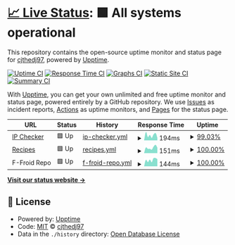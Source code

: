 # [📈 Live Status](https://status.saathoff.us): <!--live status--> **🟩 All systems operational**

This repository contains the open-source uptime monitor and status page for [cjthedj97](https://status.saathoff.us), powered by [Upptime](https://github.com/upptime/upptime).

[![Uptime CI](https://github.com/cjthedj97/upptime/workflows/Uptime%20CI/badge.svg)](https://github.com/cjthedj97/upptime/actions?query=workflow%3A%22Uptime+CI%22)
[![Response Time CI](https://github.com/cjthedj97/upptime/workflows/Response%20Time%20CI/badge.svg)](https://github.com/cjthedj97/upptime/actions?query=workflow%3A%22Response+Time+CI%22)
[![Graphs CI](https://github.com/cjthedj97/upptime/workflows/Graphs%20CI/badge.svg)](https://github.com/cjthedj97/upptime/actions?query=workflow%3A%22Graphs+CI%22)
[![Static Site CI](https://github.com/cjthedj97/upptime/workflows/Static%20Site%20CI/badge.svg)](https://github.com/cjthedj97/upptime/actions?query=workflow%3A%22Static+Site+CI%22)
[![Summary CI](https://github.com/cjthedj97/upptime/workflows/Summary%20CI/badge.svg)](https://github.com/cjthedj97/upptime/actions?query=workflow%3A%22Summary+CI%22)

With [Upptime](https://upptime.js.org), you can get your own unlimited and free uptime monitor and status page, powered entirely by a GitHub repository. We use [Issues](https://github.com/cjthedj97/upptime/issues) as incident reports, [Actions](https://github.com/cjthedj97/upptime/actions) as uptime monitors, and [Pages](https://status.saathoff.us) for the status page.

<!--start: status pages-->
<!-- This summary is generated by Upptime (https://github.com/upptime/upptime) -->
<!-- Do not edit this manually, your changes will be overwritten -->
<!-- prettier-ignore -->
| URL | Status | History | Response Time | Uptime |
| --- | ------ | ------- | ------------- | ------ |
| <img alt="" src="https://icons.duckduckgo.com/ip3/ip.saathoff.us.ico" height="13"> [IP Checker](https://ip.saathoff.us) | 🟩 Up | [ip-checker.yml](https://github.com/cjthedj97/status.saathoff.us/commits/HEAD/history/ip-checker.yml) | <details><summary><img alt="Response time graph" src="./graphs/ip-checker/response-time-week.png" height="20"> 194ms</summary><br><a href="https://status.saathoff.us/history/ip-checker"><img alt="Response time 236" src="https://img.shields.io/endpoint?url=https%3A%2F%2Fraw.githubusercontent.com%2Fcjthedj97%2Fstatus.saathoff.us%2FHEAD%2Fapi%2Fip-checker%2Fresponse-time.json"></a><br><a href="https://status.saathoff.us/history/ip-checker"><img alt="24-hour response time 160" src="https://img.shields.io/endpoint?url=https%3A%2F%2Fraw.githubusercontent.com%2Fcjthedj97%2Fstatus.saathoff.us%2FHEAD%2Fapi%2Fip-checker%2Fresponse-time-day.json"></a><br><a href="https://status.saathoff.us/history/ip-checker"><img alt="7-day response time 194" src="https://img.shields.io/endpoint?url=https%3A%2F%2Fraw.githubusercontent.com%2Fcjthedj97%2Fstatus.saathoff.us%2FHEAD%2Fapi%2Fip-checker%2Fresponse-time-week.json"></a><br><a href="https://status.saathoff.us/history/ip-checker"><img alt="30-day response time 212" src="https://img.shields.io/endpoint?url=https%3A%2F%2Fraw.githubusercontent.com%2Fcjthedj97%2Fstatus.saathoff.us%2FHEAD%2Fapi%2Fip-checker%2Fresponse-time-month.json"></a><br><a href="https://status.saathoff.us/history/ip-checker"><img alt="1-year response time 234" src="https://img.shields.io/endpoint?url=https%3A%2F%2Fraw.githubusercontent.com%2Fcjthedj97%2Fstatus.saathoff.us%2FHEAD%2Fapi%2Fip-checker%2Fresponse-time-year.json"></a></details> | <details><summary><a href="https://status.saathoff.us/history/ip-checker">99.03%</a></summary><a href="https://status.saathoff.us/history/ip-checker"><img alt="All-time uptime 99.96%" src="https://img.shields.io/endpoint?url=https%3A%2F%2Fraw.githubusercontent.com%2Fcjthedj97%2Fstatus.saathoff.us%2FHEAD%2Fapi%2Fip-checker%2Fuptime.json"></a><br><a href="https://status.saathoff.us/history/ip-checker"><img alt="24-hour uptime 93.21%" src="https://img.shields.io/endpoint?url=https%3A%2F%2Fraw.githubusercontent.com%2Fcjthedj97%2Fstatus.saathoff.us%2FHEAD%2Fapi%2Fip-checker%2Fuptime-day.json"></a><br><a href="https://status.saathoff.us/history/ip-checker"><img alt="7-day uptime 99.03%" src="https://img.shields.io/endpoint?url=https%3A%2F%2Fraw.githubusercontent.com%2Fcjthedj97%2Fstatus.saathoff.us%2FHEAD%2Fapi%2Fip-checker%2Fuptime-week.json"></a><br><a href="https://status.saathoff.us/history/ip-checker"><img alt="30-day uptime 99.78%" src="https://img.shields.io/endpoint?url=https%3A%2F%2Fraw.githubusercontent.com%2Fcjthedj97%2Fstatus.saathoff.us%2FHEAD%2Fapi%2Fip-checker%2Fuptime-month.json"></a><br><a href="https://status.saathoff.us/history/ip-checker"><img alt="1-year uptime 99.94%" src="https://img.shields.io/endpoint?url=https%3A%2F%2Fraw.githubusercontent.com%2Fcjthedj97%2Fstatus.saathoff.us%2FHEAD%2Fapi%2Fip-checker%2Fuptime-year.json"></a></details>
| <img alt="" src="https://recipes.saathoff.us/icons/favicon.ico" height="13"> [Recipes](https://recipes.saathoff.us) | 🟩 Up | [recipes.yml](https://github.com/cjthedj97/status.saathoff.us/commits/HEAD/history/recipes.yml) | <details><summary><img alt="Response time graph" src="./graphs/recipes/response-time-week.png" height="20"> 151ms</summary><br><a href="https://status.saathoff.us/history/recipes"><img alt="Response time 134" src="https://img.shields.io/endpoint?url=https%3A%2F%2Fraw.githubusercontent.com%2Fcjthedj97%2Fstatus.saathoff.us%2FHEAD%2Fapi%2Frecipes%2Fresponse-time.json"></a><br><a href="https://status.saathoff.us/history/recipes"><img alt="24-hour response time 151" src="https://img.shields.io/endpoint?url=https%3A%2F%2Fraw.githubusercontent.com%2Fcjthedj97%2Fstatus.saathoff.us%2FHEAD%2Fapi%2Frecipes%2Fresponse-time-day.json"></a><br><a href="https://status.saathoff.us/history/recipes"><img alt="7-day response time 151" src="https://img.shields.io/endpoint?url=https%3A%2F%2Fraw.githubusercontent.com%2Fcjthedj97%2Fstatus.saathoff.us%2FHEAD%2Fapi%2Frecipes%2Fresponse-time-week.json"></a><br><a href="https://status.saathoff.us/history/recipes"><img alt="30-day response time 168" src="https://img.shields.io/endpoint?url=https%3A%2F%2Fraw.githubusercontent.com%2Fcjthedj97%2Fstatus.saathoff.us%2FHEAD%2Fapi%2Frecipes%2Fresponse-time-month.json"></a><br><a href="https://status.saathoff.us/history/recipes"><img alt="1-year response time 136" src="https://img.shields.io/endpoint?url=https%3A%2F%2Fraw.githubusercontent.com%2Fcjthedj97%2Fstatus.saathoff.us%2FHEAD%2Fapi%2Frecipes%2Fresponse-time-year.json"></a></details> | <details><summary><a href="https://status.saathoff.us/history/recipes">100.00%</a></summary><a href="https://status.saathoff.us/history/recipes"><img alt="All-time uptime 99.24%" src="https://img.shields.io/endpoint?url=https%3A%2F%2Fraw.githubusercontent.com%2Fcjthedj97%2Fstatus.saathoff.us%2FHEAD%2Fapi%2Frecipes%2Fuptime.json"></a><br><a href="https://status.saathoff.us/history/recipes"><img alt="24-hour uptime 100.00%" src="https://img.shields.io/endpoint?url=https%3A%2F%2Fraw.githubusercontent.com%2Fcjthedj97%2Fstatus.saathoff.us%2FHEAD%2Fapi%2Frecipes%2Fuptime-day.json"></a><br><a href="https://status.saathoff.us/history/recipes"><img alt="7-day uptime 100.00%" src="https://img.shields.io/endpoint?url=https%3A%2F%2Fraw.githubusercontent.com%2Fcjthedj97%2Fstatus.saathoff.us%2FHEAD%2Fapi%2Frecipes%2Fuptime-week.json"></a><br><a href="https://status.saathoff.us/history/recipes"><img alt="30-day uptime 100.00%" src="https://img.shields.io/endpoint?url=https%3A%2F%2Fraw.githubusercontent.com%2Fcjthedj97%2Fstatus.saathoff.us%2FHEAD%2Fapi%2Frecipes%2Fuptime-month.json"></a><br><a href="https://status.saathoff.us/history/recipes"><img alt="1-year uptime 99.98%" src="https://img.shields.io/endpoint?url=https%3A%2F%2Fraw.githubusercontent.com%2Fcjthedj97%2Fstatus.saathoff.us%2FHEAD%2Fapi%2Frecipes%2Fuptime-year.json"></a></details>
| <img alt="" src="https://icons.duckduckgo.com/ip3/null.ico" height="13"> F-Froid Repo | 🟩 Up | [f-froid-repo.yml](https://github.com/cjthedj97/status.saathoff.us/commits/HEAD/history/f-froid-repo.yml) | <details><summary><img alt="Response time graph" src="./graphs/f-froid-repo/response-time-week.png" height="20"> 144ms</summary><br><a href="https://status.saathoff.us/history/f-froid-repo"><img alt="Response time 137" src="https://img.shields.io/endpoint?url=https%3A%2F%2Fraw.githubusercontent.com%2Fcjthedj97%2Fstatus.saathoff.us%2FHEAD%2Fapi%2Ff-froid-repo%2Fresponse-time.json"></a><br><a href="https://status.saathoff.us/history/f-froid-repo"><img alt="24-hour response time 161" src="https://img.shields.io/endpoint?url=https%3A%2F%2Fraw.githubusercontent.com%2Fcjthedj97%2Fstatus.saathoff.us%2FHEAD%2Fapi%2Ff-froid-repo%2Fresponse-time-day.json"></a><br><a href="https://status.saathoff.us/history/f-froid-repo"><img alt="7-day response time 144" src="https://img.shields.io/endpoint?url=https%3A%2F%2Fraw.githubusercontent.com%2Fcjthedj97%2Fstatus.saathoff.us%2FHEAD%2Fapi%2Ff-froid-repo%2Fresponse-time-week.json"></a><br><a href="https://status.saathoff.us/history/f-froid-repo"><img alt="30-day response time 158" src="https://img.shields.io/endpoint?url=https%3A%2F%2Fraw.githubusercontent.com%2Fcjthedj97%2Fstatus.saathoff.us%2FHEAD%2Fapi%2Ff-froid-repo%2Fresponse-time-month.json"></a><br><a href="https://status.saathoff.us/history/f-froid-repo"><img alt="1-year response time 137" src="https://img.shields.io/endpoint?url=https%3A%2F%2Fraw.githubusercontent.com%2Fcjthedj97%2Fstatus.saathoff.us%2FHEAD%2Fapi%2Ff-froid-repo%2Fresponse-time-year.json"></a></details> | <details><summary><a href="https://status.saathoff.us/history/f-froid-repo">100.00%</a></summary><a href="https://status.saathoff.us/history/f-froid-repo"><img alt="All-time uptime 99.98%" src="https://img.shields.io/endpoint?url=https%3A%2F%2Fraw.githubusercontent.com%2Fcjthedj97%2Fstatus.saathoff.us%2FHEAD%2Fapi%2Ff-froid-repo%2Fuptime.json"></a><br><a href="https://status.saathoff.us/history/f-froid-repo"><img alt="24-hour uptime 100.00%" src="https://img.shields.io/endpoint?url=https%3A%2F%2Fraw.githubusercontent.com%2Fcjthedj97%2Fstatus.saathoff.us%2FHEAD%2Fapi%2Ff-froid-repo%2Fuptime-day.json"></a><br><a href="https://status.saathoff.us/history/f-froid-repo"><img alt="7-day uptime 100.00%" src="https://img.shields.io/endpoint?url=https%3A%2F%2Fraw.githubusercontent.com%2Fcjthedj97%2Fstatus.saathoff.us%2FHEAD%2Fapi%2Ff-froid-repo%2Fuptime-week.json"></a><br><a href="https://status.saathoff.us/history/f-froid-repo"><img alt="30-day uptime 100.00%" src="https://img.shields.io/endpoint?url=https%3A%2F%2Fraw.githubusercontent.com%2Fcjthedj97%2Fstatus.saathoff.us%2FHEAD%2Fapi%2Ff-froid-repo%2Fuptime-month.json"></a><br><a href="https://status.saathoff.us/history/f-froid-repo"><img alt="1-year uptime 99.98%" src="https://img.shields.io/endpoint?url=https%3A%2F%2Fraw.githubusercontent.com%2Fcjthedj97%2Fstatus.saathoff.us%2FHEAD%2Fapi%2Ff-froid-repo%2Fuptime-year.json"></a></details>

<!--end: status pages-->

[**Visit our status website →**](https://status.saathoff.us)

## 📄 License

- Powered by: [Upptime](https://github.com/upptime/upptime)
- Code: [MIT](./LICENSE) © [cjthedj97](https://status.saathoff.us)
- Data in the `./history` directory: [Open Database License](https://opendatacommons.org/licenses/odbl/1-0/)
